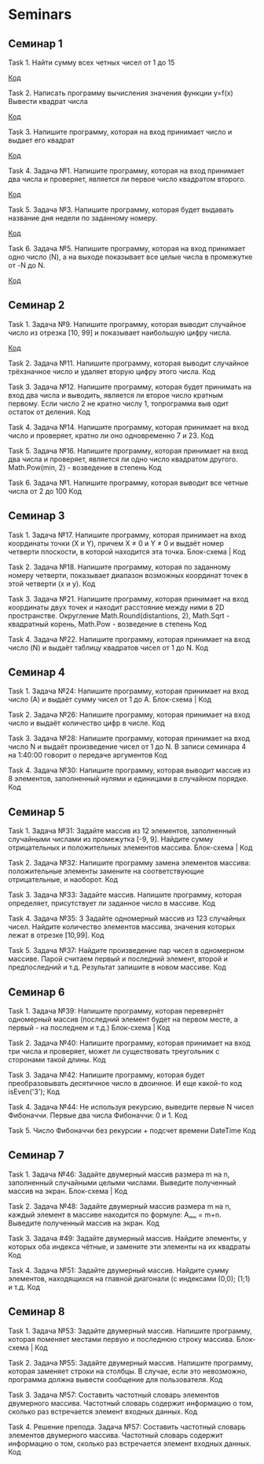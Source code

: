 # Seminars
## Семинар 1

Task 1. Найти сумму всех четных чисел от 1 до 15

[Код](Seminar1/Task1/Program.cs)

Task 2. Написать программу вычисления значения функции y=f(x)
Вывести квадрат числа

[Код](Seminar1/Task2/Program.cs)

Task 3. Напишите программу, которая на вход принимает число и выдает его квадрат

[Код](Seminar1/Task3/Program.cs)

Task 4. Задача №1. Напишите программу, которая на вход принимает два числа и проверяет, является ли первое число квадратом второго.

[Код](Seminar1/Task4/Program.cs)

Task 5. Задача №3. Напишите программу, которая будет выдавать название дня недели по заданному номеру.

[Код](Seminar1/Task5/Program.cs)

Task 6. Задача №5. Напишите программу, которая на вход принимает одно число (N), а на выходе показывает все целые числа в промежутке от -N до N.

[Код](Seminar1/Task6/Program.cs)


## Семинар 2

Task 1. Задача №9. Напишите программу, которая выводит случайное число из отрезка [10, 99] и показывает наибольшую цифру числа.

[Код](Seminar2/Task1/Program.cs)

Task 2. Задача №11. Напишите программу, которая выводит случайное трёхзначное число и удаляет вторую цифру этого числа.
Код

Task 3. Задача №12. Напишите программу, которая будет принимать на вход два числа и выводить, является ли второе число кратным первому. Если число 2 не кратно числу 1, топрограмма выв одит остаток от деления.
Код

Task 4. Задача №14. Напишите программу, которая принимает на вход число и проверяет, кратно ли оно одновременно 7 и 23.
Код

Task 5. Задача №16. Напишите программу, которая принимает на вход два числа и проверяет, является ли одно число квадратом другого. Math.Pow(min, 2) - возведение в степень
Код

Task 6. Задача №1. Напишите программу, которая выводит все четные числа от 2 до 100
Код


## Семинар 3

Task 1. Задача №17. Напишите программу, которая принимает на вход координаты точки (X и Y), причем X ≠ 0 и Y ≠ 0 и выдаёт номер четверти плоскости, в которой находится эта точка.
Блок-схема | Код

Task 2. Задача №18. Напишите программу, которая по заданному номеру четверти, показывает диапазон возможных координат точек в этой четверти (x и y).
Код

Task 3. Задача №21. Напишите программу, которая принимает на вход координаты двух точек и находит расстояние между ними в 2D пространстве. Округление Math.Round(distantions, 2), Math.Sqrt - квадратный корень, Math.Pow - возведение в степень
Код

Task 4. Задача №22. Напишите программу, которая принимает на вход число (N) и выдаёт таблицу квадратов чисел от 1 до N.
Код


## Семинар 4

Task 1. Задача №24: Напишите программу, которая принимает на вход число (А) и выдаёт сумму чисел от 1 до А.
Блок-схема | Код

Task 2. Задача №26: Напишите программу, которая принимает на вход число и выдаёт количество цифр в числе.
Код

Task 3. Задача №28: Напишите программу, которая принимает на вход число N и выдаёт произведение чисел от 1 до N. В записи семинара 4 на 1:40:00 говорит о передаче аргументов
Код

Task 4. Задача №30: Напишите программу, которая выводит массив из 8 элементов, заполненный нулями и единицами в случайном порядке.
Код


## Семинар 5

Task 1. Задача №31: Задайте массив из 12 элементов, заполненный случайными числами из промежутка [-9, 9]. Найдите сумму отрицательных и положительных элементов массива.
Блок-схема | Код

Task 2. Задача №32: Напишите программу замена элементов массива: положительные элементы замените на соответствующие отрицательные, и наоборот.
Код

Task 3. Задача №33: Задайте массив. Напишите программу, которая определяет, присутствует ли заданное число в массиве.
Код

Task 4. Задача №35: З Задайте одномерный массив из 123 случайных чисел. Найдите количество элементов массива, значения которых лежат в отрезке [10,99].
Код

Task 5. Задача №37: Найдите произведение пар чисел в одномерном массиве. Парой считаем первый и последний элемент, второй и предпоследний и т.д. Результат запишите в новом массиве.
Код


## Семинар 6

Task 1. Задача №39: Напишите программу, которая перевернёт одномерный массив (последний элемент будет на первом месте, а первый - на последнем и т.д.)
Блок-схема | Код

Task 2. Задача №40: Напишите программу, которая принимает на вход три числа и проверяет, может ли существовать треугольник с сторонами такой длины.
Код

Task 3. Задача №42: Напишите программу, которая будет преобразовывать десятичное число в двоичное. И еще какой-то код isEven('3');
Код

Task 4. Задача №44: Не используя рекурсию, выведите первые N чисел Фибоначчи. Первые два числа Фибоначчи: 0 и 1.
Код

Task 5. Число Фибоначчи без рекурсии + подсчет времени DateTime
Код

## Семинар 7

Task 1. Задача №46: Задайте двумерный массив размера m на n, заполненный случайными целыми числами. Выведите полученный массив на экран.
Блок-схема | Код

Task 2. Задача №48: Задайте двумерный массив размера m на n, каждый элемент в массиве находится по формуле: Aₘₙ = m+n. Выведите полученный массив на экран.
Код

Task 3. Задача #49: Задайте двумерный массив. Найдите элементы, у которых оба индекса чётные, и замените эти элементы на их квадраты
Код

Task 4. Задача №51: Задайте двумерный массив. Найдите сумму элементов, находящихся на главной диагонали (с индексами (0,0); (1;1) и т.д.
Код

## Семинар 8

Task 1. Задача №53: Задайте двумерный массив. Напишите программу, которая поменяет местами первую и последнюю строку массива.
Блок-схема | Код

Task 2. Задача №55: Задайте двумерный массив. Напишите программу, которая заменяет строки на столбцы. В случае, если это невозможно, программа должна вывести сообщение для пользователя.
Код

Task 3. Задача №57: Составить частотный словарь элементов двумерного массива. Частотный словарь содержит информацию о том, сколько раз встречается элемент входных данных.
Код

Task 4. Решение препода. Задача №57: Составить частотный словарь элементов двумерного массива. Частотный словарь содержит информацию о том, сколько раз встречается элемент входных данных.
Код
